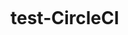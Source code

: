 [![<dOwOd>](https://circleci.com/<Github>/<dOwOd>/<test-circleci>.svg?style=svg)](<https://app.circleci.com/pipelines/github/dOwOd/test-circleci>)
# test-CircleCI
